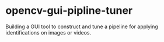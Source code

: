 # opencv-gui-pipline-tuner
Building a GUI tool to construct and tune a pipeline for applying identifications on images or videos.
